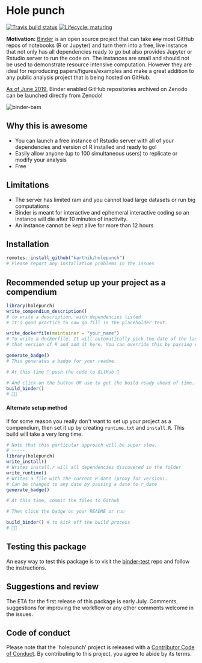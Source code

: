 
# Hole punch

[![Travis build status](https://travis-ci.org/karthik/holepunch.svg?branch=master)](https://travis-ci.org/karthik/holepunch) [![Lifecycle: maturing](https://img.shields.io/badge/lifecycle-maturing-blue.svg)](https://www.tidyverse.org/lifecycle/#maturing)
 
 
 **Motivation:** [Binder](https://mybinder.org/) is an open source project that can take ~~any~~ most GitHub repos of notebooks (R or Jupyter) and turn them into a free, live instance that not only has all dependencies ready to go but also provides Jupyter or Rstudio server to run the code on. The instances are small and should not be used to demonstrate resource intensive computation. However they are ideal for reproducing papers/figures/examples and make a great addition to any public analysis project that is being hosted on GitHub.

 [As of June 2019](https://twitter.com/mybinderteam/status/1139136841792315392), Binder enabled GitHub repositories archived on Zenodo can be launched directly from Zenodo! 
 
![binder-bam](https://i.imgur.com/oqWl512.png)

## Why this is awesome

- You can launch a free instance of Rstudio server with all of your dependencies and version of R installed and ready to go!
- Easily allow anyone (up to 100 simultaneous users) to replicate or modify your analysis
- Free

## Limitations

- The server has limited ram and you cannot load large datasets or run big computations
- Binder is meant for interactive and ephemeral interactive coding so an instance will die after 10 minutes of inactivity.
- An instance cannot be kept alive for more than 12 hours

## Installation

```r
remotes::install_github("karthik/holepunch")
# Please report any installation problems in the issues
```


## Recommended setup up your project as a compendium


```r
library(holepunch)
write_compendium_description()
# to write a description, with dependencies listed 
# It's good practice to now go fill in the placeholder text.

write_dockerfile(maintainer = "your_name") 
# To write a dockerfile. It will automatically pick the date of the last modified file, match it to 
# that version of R and add it here. You can override this by passing r_date to some date.

generate_badge()
# This generates a badge for your readme.

# At this time 🙌 push the code to GitHub 🙌

# And click on the button OR use to get the build ready ahead of time.
build_binder()
# 🤞🚀
```

#### Alternate setup method

If for some reason you really don't want to set up your project as a compendium, then set it up by creating `runtime.txt` and `install.R`. This build will take a very long time.

```r
# Note that this particular approach will be super slow.
# -----
library(holepunch)
write_install()
# Writes install.r will all dependencies discovered in the folder
write_runtime()
# Writes a file with the current R date (proxy for version).
# Can be changed to any date by passing a date to r_date
generate_badge()

# At this time, commit the files to Github

# Then click the badge on your README or run

build_binder() # to kick off the build process
# 🤞🚀
```



## Testing this package

An easy way to test this package is to visit the [binder-test](https://github.com/karthik/binder-test) repo and follow the instructions. 



## Suggestions and review

The ETA for the first release of this package is early July. Comments, suggestions for improving the workflow or any other comments welcome in the issues.

## Code of conduct

Please note that the 'holepunch' project is released with a
[Contributor Code of Conduct](CODE_OF_CONDUCT.md).
By contributing to this project, you agree to abide by its terms.

